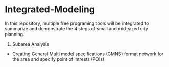 # Integrated-Modeling
In this repository, multiple free programing tools will be integrated to summarize and demonstrate the 4 steps of small and mid-sized city planning.
1. Subarea Analysis
- Creating General Multi model specifications (GMNS) format network for the area and specify point of intrests (POIs)
